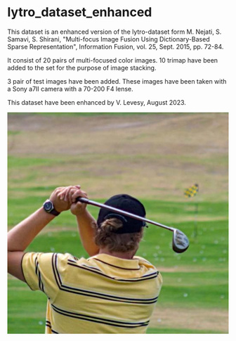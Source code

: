 # lytro_dataset_enhanced

This dataset is an enhanced version of the lytro-dataset form  M. Nejati, S. Samavi, S. Shirani, 
"Multi-focus Image Fusion Using Dictionary-Based Sparse Representation", Information Fusion, 
vol. 25, Sept. 2015, pp. 72-84.

It consist of 20 pairs of multi-focused color images. 10 trimap have been added to the set for the purpose 
of image stacking.

3 pair of test images have been added. These images have been taken with a Sony a7II camera with a 70-200 F4
lense.

This dataset have been enhanced by V. Levesy, August 2023.

![image from the dataset](https://github.com/victor-lvsy/lytro_dataset_enhanced/blob/master/lytro-img/A/lytro-01-A.jpg?raw=true)
